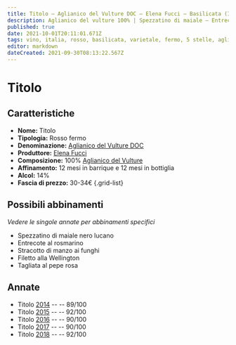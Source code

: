 ```yaml
---
title: Titolo – Aglianico del Vulture DOC – Elena Fucci – Basilicata (IT) – 30-34€ – 4★-5★
description: Aglianico del vulture 100% | Spezzatino di maiale – Entrecote al rosmarino – Stracotto di manzo ai funghi – Filetto alla Wellington – Tagliata al pepe rosa
published: true
date: 2021-10-01T20:11:01.671Z
tags: vino, italia, rosso, basilicata, varietale, fermo, 5 stelle, aglianico del vulture, 30-34€, Spezzatino di maiale, Entrecote al rosmarino, Stracotto di manzo ai funghi, Filetto alla Wellington, Tagliata al pepe rosa
editor: markdown
dateCreated: 2021-09-30T08:13:22.567Z
---
```


# Titolo

## Caratteristiche
- **Nome:** Titolo
- **Tipologia:** Rosso fermo 
- **Denominazione:** [Aglianico del Vulture DOC](/denominazioni/Italia/Basilicata/DOC/Aglianico-del-Vulture)
- **Produttore:** [Elena Fucci](/produttori/Italia/Basilicata/Elena-Fucci) 
- **Composizione:** 100% [Aglianico del Vulture](/vitigni/Italia/bacca-nera/aglianico-del-vulture)
- **Affinamento:** 12 mesi in barrique e 12 mesi in bottiglia
- **Alcol:** 14%
- **Fascia di prezzo:** 30-34€
{.grid-list}


> 
## Possibili abbinamenti
*Vedere le singole annate per abbinamenti specifici*

- Spezzatino di maiale nero lucano
- Entrecote al rosmarino
- Stracotto di manzo ai funghi
- Filetto alla Wellington
- Tagliata al pepe rosa

## Annate
- Titolo [2014](/vini/Italia/Basilicata/Elena-Fucci/Titolo/2014) -- <span class="star-4"></span> -- 89/100
- Titolo [2015](/vini/Italia/Basilicata/Elena-Fucci/Titolo/2015) -- <span class="star-5"></span> -- 92/100 
- Titolo [2016](/vini/Italia/Basilicata/Elena-Fucci/Titolo/2016) -- <span class="star-4"></span> -- 90/100 
- Titolo [2017](/vini/Italia/Basilicata/Elena-Fucci/Titolo/2017) -- <span class="star-4"></span> -- 90/100
- Titolo [2018](/vini/Italia/Basilicata/Elena-Fucci/Titolo/2018) -- <span class="star-5"></span> -- 92/100